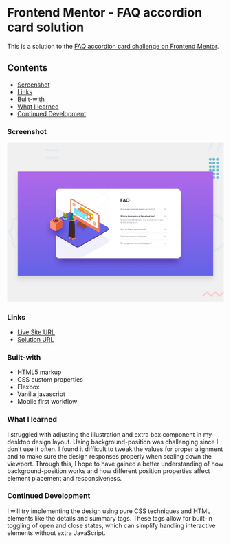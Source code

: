 # Frontend Mentor - FAQ accordion card solution

This is a solution to the [FAQ accordion card challenge on Frontend Mentor](https://www.frontendmentor.io/challenges/faq-accordion-card-XlyjD0Oam).

## Contents

- [Screenshot](#screenshot)
- [Links](#links)
- [Built-with](#built-with)
- [What I learned](#what-i-learned)
- [Continued Development](#continued-development)

### Screenshot

![alt text](design/desktop-preview.jpg)

### Links

- [Live Site URL](https://debabratabanik.github.io/faq-accordion-card-main/)
- [Solution URL](https://www.frontendmentor.io/solutions/faq-accordion-card-main-KQ0v4XO_X9)

### Built-with

- HTML5 markup
- CSS custom properties
- Flexbox
- Vanilla javascript
- Mobile first workflow

### What I learned

I struggled with adjusting the illustration and extra box component in my desktop design layout. Using background-position was challenging since I don’t use it often. I found it difficult to tweak the values for proper alignment and to make sure the design responses properly when scaling down the viewport. Through this, I hope to have gained a better understanding of how background-position works and how different position properties affect element placement and responsiveness.

### Continued Development

I will try implementing the design using pure CSS techniques and HTML elements like the details and summary tags. These tags allow for built-in toggling of open and close states, which can simplify handling interactive elements without extra JavaScript.
